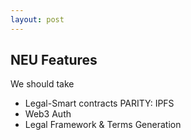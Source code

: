 ```yaml
---
layout: post
---
```


## NEU Features
We should take

 + Legal-Smart contracts PARITY: IPFS  
 + Web3 Auth  
 + Legal Framework & Terms Generation

